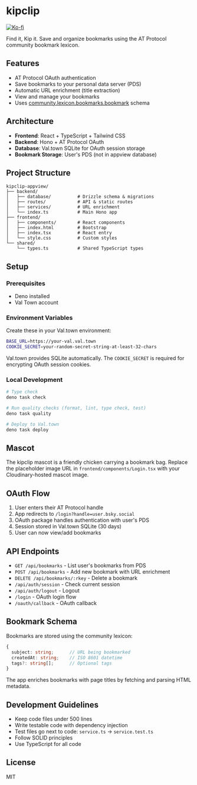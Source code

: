 # kipclip

[![Ko-fi](https://ko-fi.com/img/githubbutton_sm.svg)](https://ko-fi.com/tijsteulings/tip)

Find it, Kip it. Save and organize bookmarks using the AT Protocol community
bookmark lexicon.

## Features

- AT Protocol OAuth authentication
- Save bookmarks to your personal data server (PDS)
- Automatic URL enrichment (title extraction)
- View and manage your bookmarks
- Uses
  [community.lexicon.bookmarks.bookmark](https://github.com/lexicon-community/lexicon/blob/main/community/lexicon/bookmarks/bookmark.json)
  schema

## Architecture

- **Frontend**: React + TypeScript + Tailwind CSS
- **Backend**: Hono + AT Protocol OAuth
- **Database**: Val.town SQLite for OAuth session storage
- **Bookmark Storage**: User's PDS (not in appview database)

## Project Structure

```
kipclip-appview/
├── backend/
│   ├── database/          # Drizzle schema & migrations
│   ├── routes/            # API & static routes
│   ├── services/          # URL enrichment
│   └── index.ts           # Main Hono app
├── frontend/
│   ├── components/        # React components
│   ├── index.html         # Bootstrap
│   ├── index.tsx          # React entry
│   └── style.css          # Custom styles
└── shared/
    └── types.ts           # Shared TypeScript types
```

## Setup

### Prerequisites

- Deno installed
- Val Town account

### Environment Variables

Create these in your Val.town environment:

```bash
BASE_URL=https://your-val.val.town
COOKIE_SECRET=your-random-secret-string-at-least-32-chars
```

Val.town provides SQLite automatically. The `COOKIE_SECRET` is required for
encrypting OAuth session cookies.

### Local Development

```bash
# Type check
deno task check

# Run quality checks (format, lint, type check, test)
deno task quality

# Deploy to Val.town
deno task deploy
```

## Mascot

The kipclip mascot is a friendly chicken carrying a bookmark bag. Replace the
placeholder image URL in `frontend/components/Login.tsx` with your
Cloudinary-hosted mascot image.

## OAuth Flow

1. User enters their AT Protocol handle
2. App redirects to `/login?handle=user.bsky.social`
3. OAuth package handles authentication with user's PDS
4. Session stored in Val.town SQLite (30 days)
5. User can now view/add bookmarks

## API Endpoints

- `GET /api/bookmarks` - List user's bookmarks from PDS
- `POST /api/bookmarks` - Add new bookmark with URL enrichment
- `DELETE /api/bookmarks/:rkey` - Delete a bookmark
- `/api/auth/session` - Check current session
- `/api/auth/logout` - Logout
- `/login` - OAuth login flow
- `/oauth/callback` - OAuth callback

## Bookmark Schema

Bookmarks are stored using the community lexicon:

```typescript
{
  subject: string;      // URL being bookmarked
  createdAt: string;    // ISO 8601 datetime
  tags?: string[];      // Optional tags
}
```

The app enriches bookmarks with page titles by fetching and parsing HTML
metadata.

## Development Guidelines

- Keep code files under 500 lines
- Write testable code with dependency injection
- Test files go next to code: `service.ts` → `service.test.ts`
- Follow SOLID principles
- Use TypeScript for all code

## License

MIT
